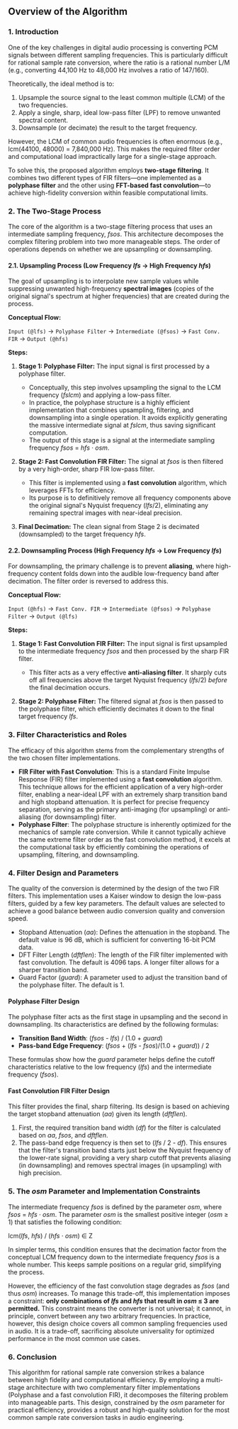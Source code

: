 ## Overview of the Algorithm

### 1. Introduction

One of the key challenges in digital audio processing is converting PCM signals between different sampling frequencies. This is particularly difficult for rational sample rate conversion, where the ratio is a rational number L/M (e.g., converting 44,100 Hz to 48,000 Hz involves a ratio of 147/160).

Theoretically, the ideal method is to:
1.  Upsample the source signal to the least common multiple (LCM) of the two frequencies.
2.  Apply a single, sharp, ideal low-pass filter (LPF) to remove unwanted spectral content.
3.  Downsample (or decimate) the result to the target frequency.

However, the LCM of common audio frequencies is often enormous (e.g., lcm(44100, 48000) = 7,840,000 Hz). This makes the required filter order and computational load impractically large for a single-stage approach.

To solve this, the proposed algorithm employs **two-stage filtering**. It combines two different types of FIR filters—one implemented as a **polyphase filter** and the other using **FFT-based fast convolution**—to achieve high-fidelity conversion within feasible computational limits.

### 2. The Two-Stage Process

The core of the algorithm is a two-stage filtering process that uses an intermediate sampling frequency, *fsos*. This architecture decomposes the complex filtering problem into two more manageable steps. The order of operations depends on whether we are upsampling or downsampling.

#### 2.1. Upsampling Process (Low Frequency *lfs* &rarr; High Frequency *hfs*)

The goal of upsampling is to interpolate new sample values while suppressing unwanted high-frequency **spectral images** (copies of the original signal's spectrum at higher frequencies) that are created during the process.

**Conceptual Flow:**

`Input (@lfs)` &rarr; `Polyphase Filter` &rarr; `Intermediate (@fsos)` &rarr; `Fast Conv. FIR` &rarr; `Output (@hfs)`

**Steps:**

1.  **Stage 1: Polyphase Filter:** The input signal is first processed by a polyphase filter.
    *   Conceptually, this step involves upsampling the signal to the LCM frequency (*fslcm*) and applying a low-pass filter.
    *   In practice, the polyphase structure is a highly efficient implementation that combines upsampling, filtering, and downsampling into a single operation. It avoids explicitly generating the massive intermediate signal at *fslcm*, thus saving significant computation.
    *   The output of this stage is a signal at the intermediate sampling frequency *fsos* = *hfs* &middot; *osm*.

2.  **Stage 2: Fast Convolution FIR Filter:** The signal at *fsos* is then filtered by a very high-order, sharp FIR low-pass filter.
    *   This filter is implemented using a **fast convolution** algorithm, which leverages FFTs for efficiency.
    *   Its purpose is to definitively remove all frequency components above the original signal's Nyquist frequency (*lfs*/2), eliminating any remaining spectral images with near-ideal precision.

3.  **Final Decimation:** The clean signal from Stage 2 is decimated (downsampled) to the target frequency *hfs*.

#### 2.2. Downsampling Process (High Frequency *hfs* &rarr; Low Frequency *lfs*)

For downsampling, the primary challenge is to prevent **aliasing**, where high-frequency content folds down into the audible low-frequency band after decimation. The filter order is reversed to address this.

**Conceptual Flow:**

`Input (@hfs)` &rarr; `Fast Conv. FIR` &rarr; `Intermediate (@fsos)` &rarr; `Polyphase Filter` &rarr; `Output (@lfs)`

**Steps:**

1.  **Stage 1: Fast Convolution FIR Filter:** The input signal is first upsampled to the intermediate frequency *fsos* and then processed by the sharp FIR filter.
    *   This filter acts as a very effective **anti-aliasing filter**. It sharply cuts off all frequencies above the target Nyquist frequency (*lfs*/2) *before* the final decimation occurs.

2.  **Stage 2: Polyphase Filter:** The filtered signal at *fsos* is then passed to the polyphase filter, which efficiently decimates it down to the final target frequency *lfs*.

### 3. Filter Characteristics and Roles

The efficacy of this algorithm stems from the complementary strengths of the two chosen filter implementations.

*   **FIR Filter with Fast Convolution**: This is a standard Finite Impulse Response (FIR) filter implemented using a **fast convolution** algorithm. This technique allows for the efficient application of a very high-order filter, enabling a near-ideal LPF with an extremely sharp transition band and high stopband attenuation. It is perfect for precise frequency separation, serving as the primary anti-imaging (for upsampling) or anti-aliasing (for downsampling) filter.
*   **Polyphase Filter**: The polyphase structure is inherently optimized for the mechanics of sample rate conversion. While it cannot typically achieve the same extreme filter order as the fast convolution method, it excels at the computational task by efficiently combining the operations of upsampling, filtering, and downsampling.

### 4. Filter Design and Parameters

The quality of the conversion is determined by the design of the two FIR filters. This implementation uses a Kaiser window to design the low-pass filters, guided by a few key parameters. The default values are selected to achieve a good balance between audio conversion quality and conversion speed.

*   Stopband Attenuation (*aa*): Defines the attenuation in the stopband. The default value is 96 dB, which is sufficient for converting 16-bit PCM data.
*   DFT Filter Length (*dftflen*): The length of the FIR filter implemented with fast convolution. The default is 4096 taps. A longer filter allows for a sharper transition band.
*   Guard Factor (*guard*): A parameter used to adjust the transition band of the polyphase filter. The default is 1.

#### Polyphase Filter Design

The polyphase filter acts as the first stage in upsampling and the second in downsampling. Its characteristics are defined by the following formulas:
*   **Transition Band Width**: (*fsos* - *lfs*) / (1.0 + *guard*)
*   **Pass-band Edge Frequency**: (*fsos* + (*lfs* - *fsos*)/(1.0 + *guard*)) / 2

These formulas show how the *guard* parameter helps define the cutoff characteristics relative to the low frequency (*lfs*) and the intermediate frequency (*fsos*).

#### Fast Convolution FIR Filter Design

This filter provides the final, sharp filtering. Its design is based on achieving the target stopband attenuation (*aa*) given its length (*dftflen*).
1.  First, the required transition band width (*df*) for the filter is calculated based on *aa*, *fsos*, and *dftflen*.
2.  The pass-band edge frequency is then set to (*lfs* / 2 - *df*). This ensures that the filter's transition band starts just below the Nyquist frequency of the lower-rate signal, providing a very sharp cutoff that prevents aliasing (in downsampling) and removes spectral images (in upsampling) with high precision.

### 5. The *osm* Parameter and Implementation Constraints

The intermediate frequency *fsos* is defined by the parameter *osm*, where *fsos* = *hfs* &middot; *osm*. The parameter *osm* is the smallest positive integer (*osm* &ge; 1) that satisfies the following condition:

lcm(*lfs*, *hfs*) / (*hfs* &middot; *osm*) &isin; Z

In simpler terms, this condition ensures that the decimation factor from the conceptual LCM frequency down to the intermediate frequency *fsos* is a whole number. This keeps sample positions on a regular grid, simplifying the process.

However, the efficiency of the fast convolution stage degrades as *fsos* (and thus *osm*) increases. To manage this trade-off, this implementation imposes a constraint: **only combinations of *lfs* and *hfs* that result in *osm* &le; 3 are permitted.** This constraint means the converter is not universal; it cannot, in principle, convert between any two arbitrary frequencies. In practice, however, this design choice covers all common sampling frequencies used in audio. It is a trade-off, sacrificing absolute universality for optimized performance in the most common use cases.

### 6. Conclusion

This algorithm for rational sample rate conversion strikes a balance between high fidelity and computational efficiency. By employing a multi-stage architecture with two complementary filter implementations (Polyphase and a fast convolution FIR), it decomposes the filtering problem into manageable parts. This design, constrained by the *osm* parameter for practical efficiency, provides a robust and high-quality solution for the most common sample rate conversion tasks in audio engineering.
